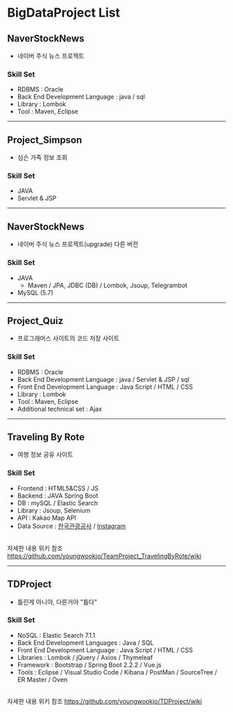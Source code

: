 # BigDataProject List


## NaverStockNews
 * 네이버 주식 뉴스 프로젝트
 
### Skill Set
* RDBMS : Oracle  
* Back End Development Language : java / sql   
* Library : Lombok  
* Tool : Maven, Eclipse  
---------------------------------------------------------------------------
## Project_Simpson
 * 심슨 가족 정보 조회
 
### Skill Set
* JAVA
* Servlet & JSP  
---------------------------------------------------------------------------
## NaverStockNews
 * 네이버 주식 뉴스 프로젝트(upgrade) 다른 버전
 
### Skill Set
* JAVA
  * Maven / JPA, JDBC (DB) / Lombok, Jsoup, Telegrambot
* MySQL (5.7)
----------------------------------------------------------------------------
## Project_Quiz
  * 프로그래머스 사이트의 코드 저장 사이트
  
### Skill Set
  * RDBMS : Oracle  
  * Back End Development Language : java / Servlet & JSP / sql   
  * Front End Development Language : Java Script / HTML / CSS  
  * Library : Lombok  
  * Tool : Maven, Eclipse  
  * Additional technical set : Ajax  
------------------------------------------------------------------------------
## Traveling By Rote
  * 여행 정보 공유 사이트


### Skill Set
   * Frontend : HTML5&CSS / JS
   * Backend : JAVA Spring Boot
   * DB : mySQL / Elastic Search
   * Library : Jsoup, Selenium
   * API : Kakao Map API
   * Data Source : [한국관광공사](http://data.visitkorea.or.kr/linked_open_data) / [Instagram](https://www.instagram.com/?hl=ko)
   
   <br>자세한 내용 위키 참조 <https://github.com/youngwookjo/TeamProject_TravelingByRote/wiki>

-----------------------------------------------------------------------------------
## TDProject 
  * 틀린게 아니야, 다른거야 "틀다"

 
### Skill Set
   * NoSQL : Elastic Search 7.1.1 
   * Back End Development Languages : Java / SQL
   * Front End Development Language : Java Script / HTML / CSS
   * Libraries : Lombok / jQuery / Axios / Thymeleaf
   * Framework : Bootstrap / Spring Boot 2.2.2 / Vue.js
   * Tools : Eclipse / Visual Studio Code / Kibana / PostMan / SourceTree / ER Master / Oven
   
   <br>자세한 내용 위키 참조 <https://github.com/youngwookjo/TDProject/wiki>
